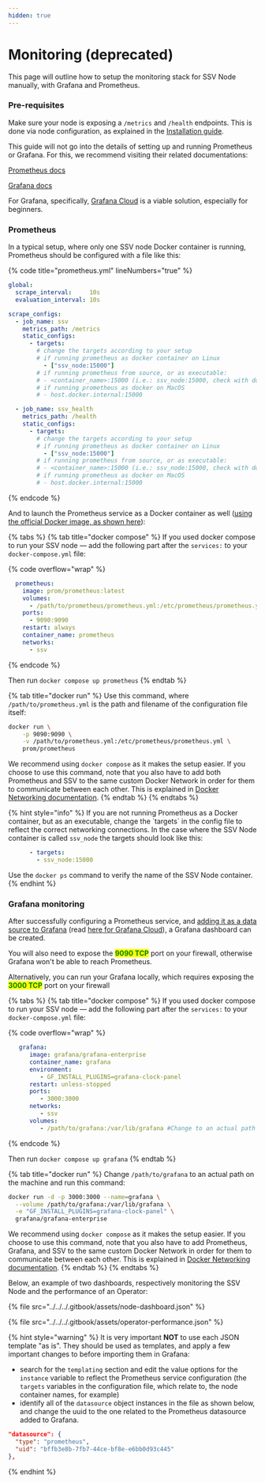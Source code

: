 ```yaml
---
hidden: true
---
```


# Monitoring (deprecated)

This page will outline how to setup the monitoring stack for SSV Node manually, with Grafana and Prometheus.

### Pre-requisites

Make sure your node is exposing a `/metrics` and `/health` endpoints. This is done via node configuration, as explained in the [Installation guide](../installation/#metrics-configuration-optional).

This guide will not go into the details of setting up and running Prometheus or Grafana. For this, we recommend visiting their related documentations:

[Prometheus docs](https://prometheus.io/docs/introduction/overview/)

[Grafana docs](https://grafana.com/docs/)

For Grafana, specifically, [Grafana Cloud](https://grafana.com/docs/grafana-cloud/) is a viable solution, especially for beginners.

### Prometheus

In a typical setup, where only one SSV node Docker container is running, Prometheus should be configured with a file like this:

{% code title="prometheus.yml" lineNumbers="true" %}
```yaml
global:
  scrape_interval:     10s
  evaluation_interval: 10s

scrape_configs:
  - job_name: ssv
    metrics_path: /metrics
    static_configs:
      - targets:
        # change the targets according to your setup
        # if running prometheus as docker container on Linux
          - ["ssv_node:15000"]
        # if running prometheus from source, or as executable:
        # - <container_name>:15000 (i.e.: ssv_node:15000, check with docker ps command)
        # if running prometheus as docker on MacOS
        # - host.docker.internal:15000

  - job_name: ssv_health
    metrics_path: /health
    static_configs:
      - targets:
        # change the targets according to your setup
        # if running prometheus as docker container on Linux
          - ["ssv_node:15000"]
        # if running prometheus from source, or as executable:
        # - <container_name>:15000 (i.e.: ssv_node:15000, check with docker ps command)
        # if running prometheus as docker on MacOS
        # - host.docker.internal:15000
```
{% endcode %}

And to launch the Prometheus service as a Docker container as well ([using the official Docker image, as shown here](https://hub.docker.com/r/prom/prometheus)):

{% tabs %}
{% tab title="docker compose" %}
If you used docker compose to run your SSV node — add the following part after the `services:` to your `docker-compose.yml` file:

{% code overflow="wrap" %}
```yaml
  prometheus:
    image: prom/prometheus:latest
    volumes:
      - /path/to/prometheus/prometheus.yml:/etc/prometheus/prometheus.yml
    ports:
      - 9090:9090
    restart: always
    container_name: prometheus
    networks:
      - ssv
```
{% endcode %}

Then run `docker compose up prometheus`
{% endtab %}

{% tab title="docker run" %}
Use this command, where `/path/to/prometheus.yml` is the path and filename of the configuration file itself:

```bash
docker run \
    -p 9090:9090 \
    -v /path/to/prometheus.yml:/etc/prometheus/prometheus.yml \
    prom/prometheus
```

We recommend using `docker compose` as it makes the setup easier. If you choose to use this command, note that you also have to add both Prometheus and SSV to the same custom Docker Network in order for them to communicate between each other. This is explained in [Docker Networking documentation](https://docs.docker.com/engine/network/).&#x20;
{% endtab %}
{% endtabs %}

{% hint style="info" %}
If you are not running Prometheus as a Docker container, but as an executable, change the \`targets\` in the config file to reflect the correct networking connections. In the case where the SSV Node container is called `ssv_node` the targets should look like this:

```yaml
      - targets:
        - ssv_node:15000
```

Use the `docker ps` command to verify the name of the SSV Node container.
{% endhint %}

### Grafana monitoring

After successfully configuring a Prometheus service, and [adding it as a data source to Grafana](https://grafana.com/docs/grafana/latest/datasources/prometheus/configure-prometheus-data-source/) (read [here for Grafana Cloud](https://grafana.com/docs/grafana-cloud/connect-externally-hosted/data-sources/prometheus/configure-prometheus-data-source/)), a Grafana dashboard can be created.&#x20;

You will also need to expose the <mark style="color:green;">**9090 TCP**</mark> port on your firewall, otherwise Grafana won't be able to reach Prometheus.

Alternatively, you can run your Grafana locally, which requires exposing the <mark style="color:green;">**3000 TCP**</mark> port on your firewall

{% tabs %}
{% tab title="docker compose" %}
If you used docker compose to run your SSV node — add the following part after the `services:` to your `docker-compose.yml` file:

{% code overflow="wrap" %}
```yaml
   grafana:
      image: grafana/grafana-enterprise
      container_name: grafana
      environment:
         - GF_INSTALL_PLUGINS=grafana-clock-panel
      restart: unless-stopped
      ports:
         - 3000:3000
      networks:
         - ssv
      volumes:
         - /path/to/grafana:/var/lib/grafana #Change to an actual path to grafana directory
```
{% endcode %}

Then run `docker compose up grafana`
{% endtab %}

{% tab title="docker run" %}
Change `/path/to/grafana` to an actual path on the machine and run this command:

```bash
docker run -d -p 3000:3000 --name=grafana \
  --volume /path/to/grafana:/var/lib/grafana \
  -e "GF_INSTALL_PLUGINS=grafana-clock-panel" \
  grafana/grafana-enterprise
```

We recommend using `docker compose` as it makes the setup easier. If you choose to use this command, note that you also have to add Prometheus, Grafana, and SSV to the same custom Docker Network in order for them to communicate between each other. This is explained in [Docker Networking documentation](https://docs.docker.com/engine/network/).&#x20;
{% endtab %}
{% endtabs %}

Below, an example of two dashboards, respectively monitoring the SSV Node and the performance of an Operator:

{% file src="../../../.gitbook/assets/node-dashboard.json" %}

{% file src="../../../.gitbook/assets/operator-performance.json" %}

{% hint style="warning" %}
It is very important **NOT** to use each JSON template "as is". They should be used as templates, and apply a few important changes to before importing them in Grafana:

* search for the `templating` section and edit the value options for the `instance` variable to reflect the Prometheus service configuration (the `targets` variables in the configuration file, which relate to, the node container names, for example)
* identify all of the `datasource` object instances in the file as shown below, and change the uuid to the one related to the Prometheus datasource added to Grafana.

```json
"datasource": {
  "type": "prometheus",
  "uid": "bffb3e8b-7fb7-44ce-bf8e-e6bb0d93c445"
},
```
{% endhint %}
